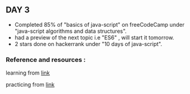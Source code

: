 ## DAY 3
- Completed 85% of "basics of java-script" on freeCodeCamp under "java-script algorithms and data structures".
- had a preview of the next topic i.e "ES6" , will start it tomorrow.
- 2 stars done on hackerrank under "10 days of java-script".
### Reference and resources :
learning from [link](https://www.freecodecamp.org/learn/)

practicing from [link](https://www.hackerrank.com/domains/tutorials/10-days-of-javascript?filters%5Bsubdomains%5D%5B%5D=10-days-of-javascript&filters%5Bstatus%5D%5B%5D=unsolved)
